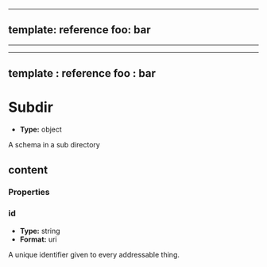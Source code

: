 

---
template: reference
foo: bar
---


 ---
---
template : reference
foo : bar
---

  
# Subdir
  
*  **Type:** object
  
A schema in a sub directory



##  content
### Properties
###  id  
*  **Type:** string  
*  **Format:** uri
  
 A unique identifier given to every addressable thing.

